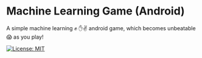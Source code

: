 # Machine Learning Game (Android)

A simple machine learning ✊ ✋✌️ android game, which becomes unbeatable 😱 as you play!

[![License: MIT](https://img.shields.io/badge/License-MIT-yellow.svg)](https://opensource.org/licenses/MIT)
